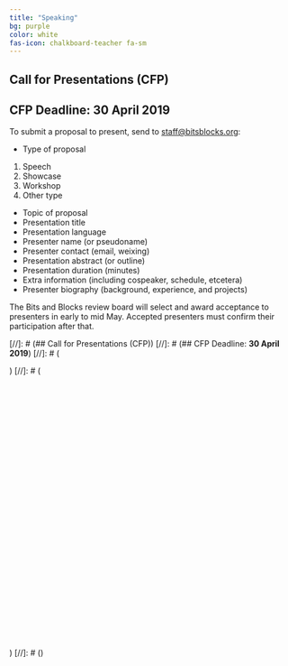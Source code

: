```yaml
---
title: "Speaking"
bg: purple
color: white
fas-icon: chalkboard-teacher fa-sm
---
```


## Call for Presentations (CFP)
## CFP Deadline: <strong>30 April 2019</strong>
To submit a proposal to present, send to staff@bitsblocks.org:

* Type of proposal
1. Speech
2. Showcase
3. Workshop
4. Other type
* Topic of proposal
* Presentation title
* Presentation language
* Presenter name (or pseudoname)
* Presenter contact (email, weixing)
* Presentation abstract (or outline)
* Presentation duration (minutes)
* Extra information (including cospeaker, schedule, etcetera)
* Presenter biography (background, experience, and projects)

The Bits and Blocks review board will select and award acceptance to presenters in early to mid May. Accepted presenters must confirm their participation after that.

[//]: # (## Call for Presentations (CFP))
[//]: # (## CFP Deadline: <strong>30 April 2019</strong>)
[//]: # (<div class='typeform-widget' data-url='https://theclearingpoint.typeform.com/to/KjeGyq' style='width: 100%; height: 500px'>)
[//]: # (</div>)
[//]: # (<script> (function() { var qs,js,q,s,d=document, gi=d.getElementById, ce=d.createElement, gt=d.getElementsByTagName, id="typef_orm", b="https://embed.typeform.com/"; if(!gi.call(d,id)) { js=ce.call(d,"script"); js.id=id; js.src=b+"embed.js"; q=gt.call(d,"script")[0]; q.parentNode.insertBefore(js,q) } })()</script>)
